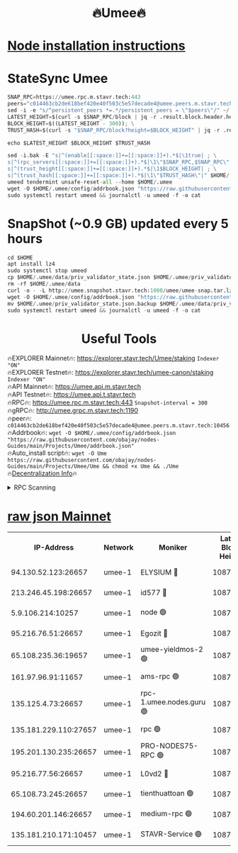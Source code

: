 <h1 align="center"> 🔥Umee🔥</h1>


[Node installation instructions](https://github.com/obajay/nodes-Guides/tree/main/Projects/Umee)
=
# StateSync Umee
```python
SNAP_RPC=https://umee.rpc.m.stavr.tech:443
peers="c014463cb2de618bef420e40f503c5e57decade4@umee.peers.m.stavr.tech:10456"
sed -i -e "s/^persistent_peers *=.*/persistent_peers = \"$peers\"/" ~/.umee/config/config.toml
LATEST_HEIGHT=$(curl -s $SNAP_RPC/block | jq -r .result.block.header.height); \
BLOCK_HEIGHT=$((LATEST_HEIGHT - 300)); \
TRUST_HASH=$(curl -s "$SNAP_RPC/block?height=$BLOCK_HEIGHT" | jq -r .result.block_id.hash)

echo $LATEST_HEIGHT $BLOCK_HEIGHT $TRUST_HASH

sed -i.bak -E "s|^(enable[[:space:]]+=[[:space:]]+).*$|\1true| ; \
s|^(rpc_servers[[:space:]]+=[[:space:]]+).*$|\1\"$SNAP_RPC,$SNAP_RPC\"| ; \
s|^(trust_height[[:space:]]+=[[:space:]]+).*$|\1$BLOCK_HEIGHT| ; \
s|^(trust_hash[[:space:]]+=[[:space:]]+).*$|\1\"$TRUST_HASH\"|" $HOME/.umee/config/config.toml
umeed tendermint unsafe-reset-all --home $HOME/.umee
wget -O $HOME/.umee/config/addrbook.json "https://raw.githubusercontent.com/obajay/nodes-Guides/main/Projects/Umee/addrbook.json"
sudo systemctl restart umeed && journalctl -u umeed -f -o cat
```
# SnapShot (~0.9 GB) updated every 5 hours
```python
cd $HOME
apt install lz4
sudo systemctl stop umeed
cp $HOME/.umee/data/priv_validator_state.json $HOME/.umee/priv_validator_state.json.backup
rm -rf $HOME/.umee/data
curl -o - -L http://umee.snapshot.stavr.tech:1000/umee/umee-snap.tar.lz4 | lz4 -c -d - | tar -x -C $HOME/.umee --strip-components 2
wget -O $HOME/.umee/config/addrbook.json "https://raw.githubusercontent.com/obajay/nodes-Guides/main/Projects/Umee/addrbook.json"
mv $HOME/.umee/priv_validator_state.json.backup $HOME/.umee/data/priv_validator_state.json
sudo systemctl restart umeed && journalctl -u umeed -f -o cat
```
 <h1 align="center"> Useful Tools</h1>

🔥EXPLORER Mainnet🔥:      https://explorer.stavr.tech/Umee/staking             `Indexer "ON"` \
🔥EXPLORER Testnet🔥:        https://explorer.stavr.tech/umee-canon/staking      `Indexer "ON"` \
🔥API Mainnet🔥:                   https://umee.api.m.stavr.tech \
🔥API Testnet🔥:                     https://umee.api.t.stavr.tech \
🔥RPC🔥:                           https://umee.rpc.m.stavr.tech:443                     `Snapshot-interval = 300` \
🔥gRPC🔥:                              http://umee.grpc.m.stavr.tech:1190 \
🔥peer🔥:                     `c014463cb2de618bef420e40f503c5e57decade4@umee.peers.m.stavr.tech:10456` \
🔥Addrbook🔥:    ```wget -O $HOME/.umee/config/addrbook.json "https://raw.githubusercontent.com/obajay/nodes-Guides/main/Projects/Umee/addrbook.json"``` \
🔥Auto_install script🔥: ```wget -O Ume https://raw.githubusercontent.com/obajay/nodes-Guides/main/Projects/Umee/Ume && chmod +x Ume && ./Ume``` \
🔥[Decentralization Info](https://github.com/obajay/StateSync-snapshots/tree/main/Projects/Umee/Decentralization)🔥

<details>
<summary>RPC Scanning</summary>

<h2 align="center"> We scan nodes in real time every 4 hours. And we provide the final result of RPC endpoints.
We cannot influence the operation of these nodes in any way. </h2>


```python
If Voting Power is higher than 0 --> then the Node is a validator of the network and may be subject to attack and be a potential threat to the chain.
```
```python
We marked such validators with a red symbol
```

</details>

[raw json Mainnet](https://rpc-check.umeem.stavr.tech/umeem/rpc-umeem-result.json)
=



<table><tr><th>IP-Address</th><th>Network</th><th>Moniker</th><th>Latest Block Height</th><th>Earliest Block Height</th><th>Catching Up</th><th>Tx Index</th><th>Voting Power</th><th>Scan Time</th></tr><tr><td>94.130.52.123:26657</td><td>umee-1</td><td>ELYSIUM 🔴</td><td>10874000</td><td>3216011</td><td>False</td><td>on</td><td>23171290</td><td>2024-03-04T21:21:17.788950333UTC</td></tr><tr><td>213.246.45.198:26657</td><td>umee-1</td><td>id577 🔴</td><td>10873988</td><td>7100001</td><td>False</td><td>on</td><td>35124310</td><td>2024-03-04T21:20:06.650648716UTC</td></tr><tr><td>5.9.106.214:10257</td><td>umee-1</td><td>node 🟢</td><td>10873996</td><td>7942001</td><td>False</td><td>on</td><td>0</td><td>2024-03-04T21:20:56.798132976UTC</td></tr><tr><td>95.216.76.51:26657</td><td>umee-1</td><td>Egozit 🔴</td><td>10874000</td><td>8262001</td><td>False</td><td>off</td><td>38509987</td><td>2024-03-04T21:21:17.505848997UTC</td></tr><tr><td>65.108.235.36:19657</td><td>umee-1</td><td>umee-yieldmos-2 🟢</td><td>10873981</td><td>9575548</td><td>False</td><td>on</td><td>0</td><td>2024-03-04T21:19:27.274699114UTC</td></tr><tr><td>161.97.96.91:11657</td><td>umee-1</td><td>ams-rpc 🟢</td><td>10874003</td><td>10352001</td><td>False</td><td>on</td><td>0</td><td>2024-03-04T21:21:37.430274480UTC</td></tr><tr><td>135.125.4.73:26657</td><td>umee-1</td><td>rpc-1.umee.nodes.guru 🟢</td><td>10874000</td><td>10691018</td><td>False</td><td>on</td><td>0</td><td>2024-03-04T21:21:20.082013135UTC</td></tr><tr><td>135.181.229.110:27657</td><td>umee-1</td><td>rpc 🟢</td><td>10873985</td><td>10754071</td><td>False</td><td>on</td><td>0</td><td>2024-03-04T21:19:48.028717229UTC</td></tr><tr><td>195.201.130.235:26657</td><td>umee-1</td><td>PRO-NODES75-RPC 🟢</td><td>10873996</td><td>10773996</td><td>False</td><td>on</td><td>0</td><td>2024-03-04T21:20:54.530075654UTC</td></tr><tr><td>95.216.77.56:26657</td><td>umee-1</td><td>L0vd2 🔴</td><td>10874003</td><td>10774003</td><td>False</td><td>off</td><td>38466553</td><td>2024-03-04T21:21:37.164541185UTC</td></tr><tr><td>65.108.73.245:26657</td><td>umee-1</td><td>tienthuattoan 🟢</td><td>10873992</td><td>10787155</td><td>False</td><td>on</td><td>0</td><td>2024-03-04T21:20:29.797228281UTC</td></tr><tr><td>194.60.201.146:26657</td><td>umee-1</td><td>medium-rpc 🟢</td><td>10873990</td><td>10823243</td><td>False</td><td>on</td><td>0</td><td>2024-03-04T21:20:17.187911227UTC</td></tr><tr><td>135.181.210.171:10457</td><td>umee-1</td><td>STAVR-Service 🟢</td><td>10874001</td><td>10873301</td><td>False</td><td>on</td><td>0</td><td>2024-03-04T21:21:26.595599236UTC</td></tr></table>
